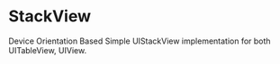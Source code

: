 # StackView
Device Orientation Based Simple UIStackView implementation for both UITableView, UIView.

